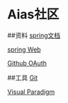 # Aias社区

##资料
[spring文档](https://spring.io/guides)

[spring Web](https://spring.io/guides/gs/serving-web-content/)

[Github OAuth](https://developer.github.com/apps/building-oauth-apps/creating-an-oauth-app/)

##工具
[Git](https://git-scm.com/download)

[Visual Paradigm](https://www.visual-paradigml.com)

